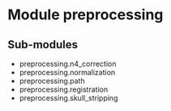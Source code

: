 Module preprocessing
====================

Sub-modules
-----------
* preprocessing.n4_correction
* preprocessing.normalization
* preprocessing.path
* preprocessing.registration
* preprocessing.skull_stripping